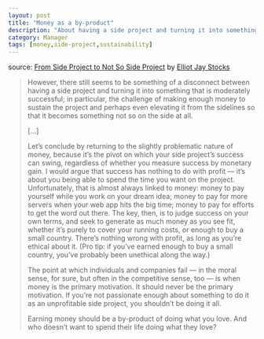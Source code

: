 ```yaml
---
layout: post
title: "Money as a by-product"
description: "About having a side project and turning it into something that is moderately successful; in particular, the challenge of making enough money to sustain the project and perhaps even elevating it from the sidelines so that it becomes something not so on the side at all. ..."
category: Manager
tags: [money,side-project,sustainability]
---
```


source: [From Side Project to Not So Side Project][1] by [Elliot Jay Stocks][2]

> However, there still seems to be something of a disconnect between having a side project and turning it into something that is moderately successful; in particular, the challenge of making enough money to sustain the project and perhaps even elevating it from the sidelines so that it becomes something not so on the side at all.
> 
> [...]
> 
> Let’s conclude by returning to the slightly problematic nature of money, because it’s the pivot on which your side project’s success can swing, regardless of whether you measure success by monetary gain. I would argue that success has nothing to do with profit — it’s about you being able to spend the time you want on the project. Unfortunately, that is almost always linked to money: money to pay yourself while you work on your dream idea; money to pay for more servers when your web app hits the big time; money to pay for efforts to get the word out there. The key, then, is to judge success on your own terms, and seek to generate as much money as you see fit, whether it’s purely to cover your running costs, or enough to buy a small country. There’s nothing wrong with profit, as long as you’re ethical about it. (Pro tip: if you’ve earned enough to buy a small country, you’ve probably been unethical along the way.)
> 
> The point at which individuals and companies fail — in the moral sense, for sure, but often in the competitive sense, too — is when money is the primary motivation. It should never be the primary motivation. If you’re not passionate enough about something to do it as an unprofitable side project, you shouldn’t be doing it all.
> 
> Earning money should be a by-product of doing what you love. And who doesn’t want to spend their life doing what they love?

 [1]: http://24ways.org/2011/from-side-project-to-not-so-side-project/
 [2]: http://24ways.org/authors/elliotjaystocks/